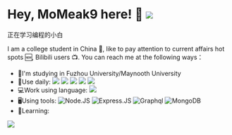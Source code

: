 # Hey, MoMeak9 here! 🎃 ![](https://visitor-badge.glitch.me/badge?page_id=MoMeak9.readme)
正在学习编程的小白

I am a college student in China 🏫, like to pay attention to current affairs hot spots 🆕, Bilibili users 📺. You can reach me at the following ways：

- 🏫I'm studying in Fuzhou University/Maynooth University
- 🤺Use daily:
  ![](https://img.shields.io/badge/OS-Arch%20Linux-33aadd?style=flat-square&logo=arch-linux&logoColor=ffffff)
  ![](https://img.shields.io/badge/Windows-0078D6?style=flat-square&logo=windows&logoColor=ffffff)
  ![](https://img.shields.io/badge/IntelliJ-IDEA-000000?style=flat-square&logo=IntelliJ-IDEA&logoColor=ffffff)
  ![](https://img.shields.io/badge/WebStorm-000000?style=flat-square&logo=WebStorm&logoColor=ffffff)
  ![](https://img.shields.io/badge/Eclipse-IDE-000000?style=flat-square&logo=Eclipse-IDE&logoColor=ffffff)
- 💻Work using language:
  ![](https://img.shields.io/badge/Windows-0078D6?style=flat-square&logo=windows&logoColor=ffffff)
- 🖥️Using tools:
  ![Node.JS](https://img.shields.io/badge/-Node.JS-black?style=plastic&logo=Node.js) 
  ![Express.JS](https://img.shields.io/badge/-Express.JS-c7b198?style=plastic&logo=Express.JS) 
  ![Graphql](https://img.shields.io/badge/-Graphql-E10098?style=plastic&logo=Graphql)
  ![MongoDB](https://img.shields.io/badge/-MongoDB-black?style=plastic&logo=mongodb)
- 🍳Learning:

![](https://github-readme-stats.vercel.app/api?username=MoMeak9&theme=tokyonight&show_icons=true)
